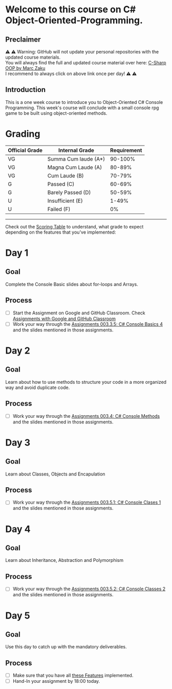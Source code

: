 # Welcome to this course on C# Object-Oriented-Programming.

## Preclaimer

⚠️ ⚠️ Warning: GitHub will not update your personal repositories with the updated course materials.\
You will always find the full and updated course material over here: [C-Sharp OOP by Marc Zaku](http://github.com/marczaku/csharp-oop/)\
I recommend to always click on above link once per day! ⚠️ ⚠️

## Introduction

This is a one week course to introduce you to Object-Oriented C# Console Programming. This week's course will conclude with a small console rpg game to be built using object-oriented methods.


# Grading

| Official Grade | Internal Grade  |  Requirement |
|--------------|-------|:-------------|
|VG|Summa Cum laude (A*)| 90-100% |
|VG| Magna Cum Laude (A)| 80-89% |
|VG|Cum Laude (B)| 70-79% |
|G|Passed (C)| 60-69% |
|G|Barely Passed (D)| 50-59% |
|U|Insufficient (E)| 1-49% |
|U|Failed (F)| 0% |
-------------------------------

Check out the [Scoring Table](assignments/003.5.2-console-classes-rpg.md) to understand, what grade to expect depending on the features that you've implemented:

# Day 1
## Goal
Complete the Console Basic slides about for-loops and Arrays.
## Process
- [ ] Start the Assignment on Google and GitHub Classroom. Check [Assignments with Google and GitHub Classroom](https://gist.github.com/marczaku/3b1853ee30575093b106ecc480d563b2)
- [ ] Work your way through the [Assignments 003.3.5: C# Console Basics 4](assignments/003.3.5-console-basics-4.md) and the slides mentioned in those assignments.

# Day 2
## Goal
Learn about how to use methods to structure your code in a more organized way and avoid duplicate code.
## Process
- [ ] Work your way through the [Assignments 003.4: C# Console Methods](assignments/003.4-console-methods.md) and the slides mentioned in those assignments.

# Day 3
## Goal
Learn about Classes, Objects and Encapulation
## Process
- [ ] Work your way through the [Assignments 003.5.1: C# Console Clases 1](assignments/003.5.1-console-classes-1.md) and the slides mentioned in those assignments.

# Day 4
## Goal
Learn about Inheritance, Abstraction and Polymorphism
## Process
- [ ] Work your way through the [Assignments 003.5.2: C# Console Classes 2](assignments/003.5.2-console-classes-2.md) and the slides mentioned in those assignments.

# Day 5
## Goal
Use this day to catch up with the mandatory deliverables.
## Process
- [ ] Make sure that you have all [these Features](assignments/003.5.2-console-classes-rpg.md) implemented.
- [ ] Hand-In your assignment by 18:00 today.
